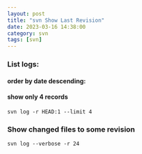 ```yaml
---
layout: post
title: "svn Show Last Revision"
date: 2023-03-16 14:38:00
category: svn
tags: [svn]
---
```


### List logs:  
#### order by date descending:  
#### show only 4 records

```shell
svn log -r HEAD:1 --limit 4
```

### Show changed files to some revision 

```shell
svn log --verbose -r 24
```

[jekyll]: http://jekyllrb.com
[jekyll-gh]: https://github.com/jekyll/jekyll
[jekyll-help]: https://github.com/jekyll/jekyll-help


